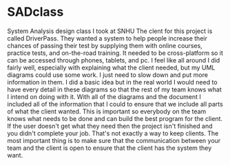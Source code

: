 # SADclass
System Analysis design class I took at SNHU
The clent for this project is called DriverPass. They wanted a system to help people increase their chances of passing their test by supplying them with online courses, practice tests, and on-the-road training. It needed to be cross-platform so it can be accessed through phones, tablets, and pc. I feel like all around I did fairly well, especially with explaining what the client needed, but my UML diagrams could use some work. I just need to slow down and put more information in them. I did a basic idea but in the real world I would need to have every detail in these diagrams so that the rest of my team knows what I intend on doing with it. With all of the diagrams and the document I included all of the information that I could to ensure that we include all parts of what the client wanted. This is important so everybody on the team knows what needs to be done and can build the best program for the client. If the user doesn't get what they need then the project isn't finished and you didn't complete your job. That's not exactly a way to keep clients. The most important thing is to make sure that the communication between your team and the client is open to ensure that the client has the system they want.
